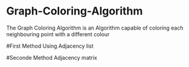 # Graph-Coloring-Algorithm

The Graph Coloring Algorithm is an Algorithm capable of 
coloring each neighbouring point with a different colour

#First Method
Using Adjacency list

#Seconde Method 
Adjacency matrix
